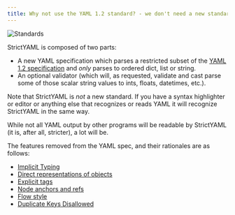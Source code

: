 ```yaml
---
title: Why not use the YAML 1.2 standard? - we don't need a new standard!
---
```


![Standards](https://imgs.xkcd.com/comics/standards.png "Fortunately the configuration one has been solved now that we have Strict uh... wait, no it hasn't...")

StrictYAML is composed of two parts:

- A new YAML specification which parses a restricted subset of the [YAML 1.2 specification](https://yaml.org/spec/1.2.2/)
  and *only* parses to ordered dict, list or string.
- An optional validator (which will, as requested, validate and cast parse some of those scalar string values to ints, floats, datetimes, etc.).

Note that StrictYAML is *not* a new standard. If you have a syntax highlighter or editor or anything else that recognizes
or reads YAML it will recognize StrictYAML in the same way.

While not all YAML output by other programs will be readable by StrictYAML (it is, after all, stricter), a lot will be.

The features removed from the YAML spec, and their rationales are as follows:

- [Implicit Typing](../../why/implicit-typing-removed)
- [Direct representations of objects](../../why/not-parse-direct-representations-of-python-objects)
- [Explicit tags](../../why/explicit-tags-removed)
- [Node anchors and refs](../../why/node-anchors-and-references-removed)
- [Flow style](../../why/flow-style-removed)
- [Duplicate Keys Disallowed](../../why/duplicate-keys-disallowed)


